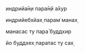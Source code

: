 индрийа̄н̣и пара̄н̣й а̄хур

индрийебхйах̣ парам̇ манах̣

манасас ту пара̄ буддхир

йо буддхех̣ паратас ту сах̣